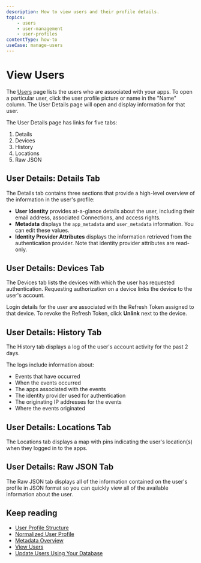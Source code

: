 ```yaml
---
description: How to view users and their profile details.
topics:
    - users
    - user-management
    - user-profiles
contentType: how-to
useCase: manage-users
---
```

# View Users

The [Users](${manage_url}/#/users) page lists the users who are associated with your apps. To open a particular user, click the user profile picture or name in the "Name" column. The User Details page will open and display information for that user.

The User Details page has links for five tabs:

1. Details
2. Devices
3. History
4. Locations
5. Raw JSON

## User Details: Details Tab

The Details tab contains three sections that provide a high-level overview of the information in the user's profile:

* **User Identity** provides at-a-glance details about the user, including their email address, associated Connections, and access rights.
* **Metadata** displays the `app_metadata` and `user_metadata` information. You can edit these values.
* **Identity Provider Attributes** displays the information retrieved from the authentication provider. Note that identity provider attributes are read-only.

## User Details: Devices Tab

The Devices tab lists the devices with which the user has requested authentication. Requesting authorization on a device links the device to the user's account.

Login details for the user are associated with the Refresh Token assigned to that device. To revoke the Refresh Token, click **Unlink** next to the device.

## User Details: History Tab

The History tab displays a log of the user's account activity for the past 2 days.

The logs include information about:

* Events that have occurred
* When the events occurred
* The apps associated with the events
* The identity provider used for authentication
* The originating IP addresses for the events
* Where the events originated

## User Details: Locations Tab

The Locations tab displays a map with pins indicating the user's location(s) when they logged in to the apps.

## User Details: Raw JSON Tab

The Raw JSON tab displays all of the information contained on the user's profile in JSON format so you can quickly view all of the available information about the user.

## Keep reading

* [User Profile Structure](/users/references/user-profile-structure)
* [Normalized User Profile](/users/normalized)
* [Metadata Overview](/users/concepts/overview-metadata)
* [View Users](/users/guides/view-users)
* [Update Users Using Your Database](/users/guides/update-user-profiles-using-your-database)

